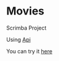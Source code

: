 # Movies

Scrimba Project

Using [Api](https://www.omdbapi.com/)

You can try it [here](https://creative-rugelach-791ff7.netlify.app)
